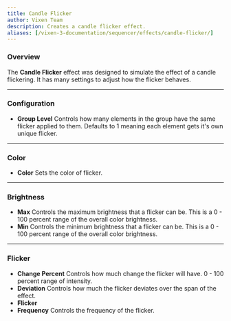 ```yaml
---
title: Candle Flicker
author: Vixen Team
description: Creates a candle flicker effect.
aliases: [/vixen-3-documentation/sequencer/effects/candle-flicker/]
---
```


### Overview

The **Candle Flicker** effect was designed to simulate the effect of a candle flickering. It has many settings to adjust how the flicker behaves.

---

### Configuration

* **Group Level** Controls how many elements in the group have the same flicker applied to them. Defaults to 1 meaning each element gets it's own unique flicker.

---

### Color

* **Color** Sets the color of flicker.

---

### Brightness

* **Max** Controls the maximum brightness that a flicker can be. This is a 0 - 100 percent range of the overall color brightness.
* **Min** Controls the minimum brightness that a flicker can be. This is a 0 - 100 percent range of the overall color brightness.

---

### Flicker

* **Change Percent** Controls how much change the flicker will have. 0 - 100 percent range of intensity.
* **Deviation** Controls how much the flicker deviates over the span of the effect.
* **Flicker**
* **Frequency** Controls the frequency of the flicker.
